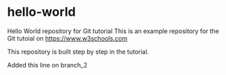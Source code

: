 # hello-world
Hello World repository for Git tutorial
This is an example repository for the Git tutoial on https://www.w3schools.com

This repository is built step by step in the tutorial.

Added this line on branch_2